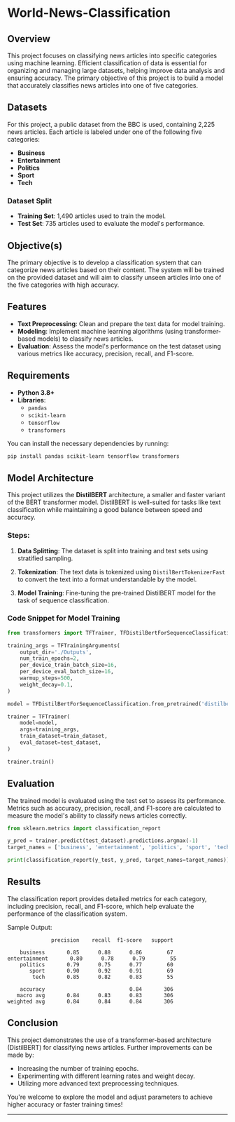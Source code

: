 # World-News-Classification

## Overview

This project focuses on classifying news articles into specific categories using machine learning. Efficient classification of data is essential for organizing and managing large datasets, helping improve data analysis and ensuring accuracy. The primary objective of this project is to build a model that accurately classifies news articles into one of five categories.

## Datasets

For this project, a public dataset from the BBC is used, containing 2,225 news articles. Each article is labeled under one of the following five categories:

- **Business**
- **Entertainment**
- **Politics**
- **Sport**
- **Tech**

### Dataset Split

- **Training Set**: 1,490 articles used to train the model.
- **Test Set**: 735 articles used to evaluate the model's performance.

## Objective(s)

The primary objective is to develop a classification system that can categorize news articles based on their content. The system will be trained on the provided dataset and will aim to classify unseen articles into one of the five categories with high accuracy.

## Features

- **Text Preprocessing**: Clean and prepare the text data for model training.
- **Modeling**: Implement machine learning algorithms (using transformer-based models) to classify news articles.
- **Evaluation**: Assess the model's performance on the test dataset using various metrics like accuracy, precision, recall, and F1-score.

## Requirements

- **Python 3.8+**
- **Libraries**:
  - `pandas`
  - `scikit-learn`
  - `tensorflow`
  - `transformers`

You can install the necessary dependencies by running:

```bash
pip install pandas scikit-learn tensorflow transformers
```

## Model Architecture

This project utilizes the **DistilBERT** architecture, a smaller and faster variant of the BERT transformer model. DistilBERT is well-suited for tasks like text classification while maintaining a good balance between speed and accuracy.

### Steps:

1. **Data Splitting**: The dataset is split into training and test sets using stratified sampling.
   
2. **Tokenization**: The text data is tokenized using `DistilBertTokenizerFast` to convert the text into a format understandable by the model.

3. **Model Training**: Fine-tuning the pre-trained DistilBERT model for the task of sequence classification.

### Code Snippet for Model Training

```python
from transformers import TFTrainer, TFDistilBertForSequenceClassification, TFTrainingArguments

training_args = TFTrainingArguments(
    output_dir='./Outputs',
    num_train_epochs=2,
    per_device_train_batch_size=16,
    per_device_eval_batch_size=16,
    warmup_steps=500,
    weight_decay=0.1,
)

model = TFDistilBertForSequenceClassification.from_pretrained('distilbert-base-uncased', num_labels=5)

trainer = TFTrainer(
    model=model,
    args=training_args,
    train_dataset=train_dataset,
    eval_dataset=test_dataset,
)

trainer.train()
```

## Evaluation

The trained model is evaluated using the test set to assess its performance. Metrics such as accuracy, precision, recall, and F1-score are calculated to measure the model's ability to classify news articles correctly.

```python
from sklearn.metrics import classification_report

y_pred = trainer.predict(test_dataset).predictions.argmax(-1)
target_names = ['business', 'entertainment', 'politics', 'sport', 'tech']

print(classification_report(y_test, y_pred, target_names=target_names))
```

## Results

The classification report provides detailed metrics for each category, including precision, recall, and F1-score, which help evaluate the performance of the classification system.

Sample Output:
```
              precision    recall  f1-score   support

    business       0.85      0.88      0.86        67
entertainment       0.80      0.78      0.79        55
    politics       0.79      0.75      0.77        60
       sport       0.90      0.92      0.91        69
        tech       0.85      0.82      0.83        55

    accuracy                           0.84       306
   macro avg       0.84      0.83      0.83       306
weighted avg       0.84      0.84      0.84       306
```


## Conclusion

This project demonstrates the use of a transformer-based architecture (DistilBERT) for classifying news articles. Further improvements can be made by:
- Increasing the number of training epochs.
- Experimenting with different learning rates and weight decay.
- Utilizing more advanced text preprocessing techniques.

You're welcome to explore the model and adjust parameters to achieve higher accuracy or faster training times!

---

